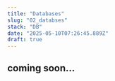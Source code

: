 ```yaml
---
title: "Databases"
slug: "02_databses"
stack: "DB"
date: "2025-05-10T07:26:45.889Z"
draft: true
---
```



## coming soon...